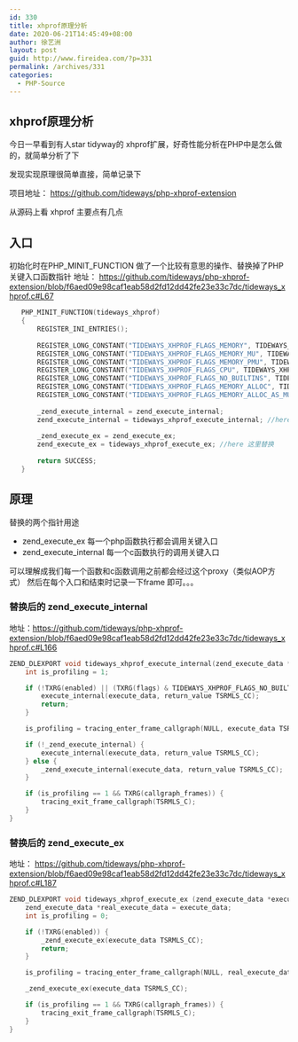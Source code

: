 ```yaml
---
id: 330
title: xhprof原理分析
date: 2020-06-21T14:45:49+08:00
author: 徐艺洲
layout: post
guid: http://www.fireidea.com/?p=331
permalink: /archives/331
categories:
  - PHP-Source
---
```


## xhprof原理分析
今日一早看到有人star tidyway的 xhprof扩展，好奇性能分析在PHP中是怎么做的，就简单分析了下 

发现实现原理很简单直接，简单记录下 

项目地址： https://github.com/tideways/php-xhprof-extension 

从源码上看 xhprof 主要点有几点

## 入口
初始化时在PHP_MINIT_FUNCTION 做了一个比较有意思的操作、替换掉了PHP关键入口函数指针 
地址： https://github.com/tideways/php-xhprof-extension/blob/f6aed09e98caf1eab58d2fd12dd42fe23e33c7dc/tideways_xhprof.c#L67

```c
   PHP_MINIT_FUNCTION(tideways_xhprof)
   {
       REGISTER_INI_ENTRIES();
   
       REGISTER_LONG_CONSTANT("TIDEWAYS_XHPROF_FLAGS_MEMORY", TIDEWAYS_XHPROF_FLAGS_MEMORY, CONST_CS | CONST_PERSISTENT);
       REGISTER_LONG_CONSTANT("TIDEWAYS_XHPROF_FLAGS_MEMORY_MU", TIDEWAYS_XHPROF_FLAGS_MEMORY_MU, CONST_CS | CONST_PERSISTENT);
       REGISTER_LONG_CONSTANT("TIDEWAYS_XHPROF_FLAGS_MEMORY_PMU", TIDEWAYS_XHPROF_FLAGS_MEMORY_PMU, CONST_CS | CONST_PERSISTENT);
       REGISTER_LONG_CONSTANT("TIDEWAYS_XHPROF_FLAGS_CPU", TIDEWAYS_XHPROF_FLAGS_CPU, CONST_CS | CONST_PERSISTENT);
       REGISTER_LONG_CONSTANT("TIDEWAYS_XHPROF_FLAGS_NO_BUILTINS", TIDEWAYS_XHPROF_FLAGS_NO_BUILTINS, CONST_CS | CONST_PERSISTENT);
       REGISTER_LONG_CONSTANT("TIDEWAYS_XHPROF_FLAGS_MEMORY_ALLOC", TIDEWAYS_XHPROF_FLAGS_MEMORY_ALLOC, CONST_CS | CONST_PERSISTENT);
       REGISTER_LONG_CONSTANT("TIDEWAYS_XHPROF_FLAGS_MEMORY_ALLOC_AS_MU", TIDEWAYS_XHPROF_FLAGS_MEMORY_ALLOC_AS_MU, CONST_CS | CONST_PERSISTENT);
   
       _zend_execute_internal = zend_execute_internal; 
       zend_execute_internal = tideways_xhprof_execute_internal; //here 这里替换
   
       _zend_execute_ex = zend_execute_ex;
       zend_execute_ex = tideways_xhprof_execute_ex; //here 这里替换 
   
       return SUCCESS;
   }
```

## 原理
替换的两个指针用途
 * zend_execute_ex 每一个php函数执行都会调用关键入口 
 * zend_execute_internal 每一个c函数执行的调用关键入口

可以理解成我们每一个函数和c函数调用之前都会经过这个proxy（类似AOP方式） 
然后在每个入口和结束时记录一下frame 即可。。。
 
### 替换后的 zend_execute_internal 
地址：https://github.com/tideways/php-xhprof-extension/blob/f6aed09e98caf1eab58d2fd12dd42fe23e33c7dc/tideways_xhprof.c#L166 

```c
ZEND_DLEXPORT void tideways_xhprof_execute_internal(zend_execute_data *execute_data, zval *return_value) {
    int is_profiling = 1;

    if (!TXRG(enabled) || (TXRG(flags) & TIDEWAYS_XHPROF_FLAGS_NO_BUILTINS) > 0) {
        execute_internal(execute_data, return_value TSRMLS_CC);
        return;
    }

    is_profiling = tracing_enter_frame_callgraph(NULL, execute_data TSRMLS_CC);

    if (!_zend_execute_internal) {
        execute_internal(execute_data, return_value TSRMLS_CC);
    } else {
        _zend_execute_internal(execute_data, return_value TSRMLS_CC);
    }

    if (is_profiling == 1 && TXRG(callgraph_frames)) {
        tracing_exit_frame_callgraph(TSRMLS_C);
    }
}
```
### 替换后的 zend_execute_ex  
地址： https://github.com/tideways/php-xhprof-extension/blob/f6aed09e98caf1eab58d2fd12dd42fe23e33c7dc/tideways_xhprof.c#L187 

```c
ZEND_DLEXPORT void tideways_xhprof_execute_ex (zend_execute_data *execute_data) {
    zend_execute_data *real_execute_data = execute_data;
    int is_profiling = 0;

    if (!TXRG(enabled)) {
        _zend_execute_ex(execute_data TSRMLS_CC);
        return;
    }

    is_profiling = tracing_enter_frame_callgraph(NULL, real_execute_data TSRMLS_CC);

    _zend_execute_ex(execute_data TSRMLS_CC);

    if (is_profiling == 1 && TXRG(callgraph_frames)) {
        tracing_exit_frame_callgraph(TSRMLS_C);
    }
}
```